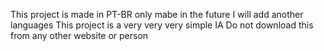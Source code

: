 This project is made in PT-BR only mabe in the future I will add another languages
This project is a very very very simple IA 
Do not download this from any other website or person
